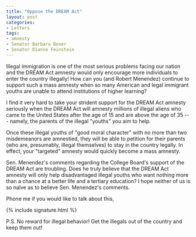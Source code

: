 ```yaml
---
title: "Oppose the DREAM Act"
layout: post
categories:
- Letters
tags:
- amnesty
- Senator Barbara Boxer
- Senator Dianne Feinstein
---
```


Illegal immigration is one of the most serious problems facing our nation and the DREAM Act amnesty would only encourage more individuals to enter the country illegally! How can you (and Robert Menendez) continue to support such a mass amnesty when so many American and legal immigrant youths are unable to attend institutions of higher learning?

I find it very hard to take your strident support for the DREAM Act amnesty seriously when the DREAM Act will amnesty millions of illegal aliens who came to the United States after the age of 15 and are above the age of 35 --- namely, the parents of the illegal "youths" you aim to help.

Once these illegal youths of "good moral character" with no more than two misdemeanors are amnestied, they will be able to petition for their parents (who are, presumably, illegal themselves) to stay in the country legally. In effect, your "targeted" amnesty would quickly become a mass amnesty.

Sen. Menendez's comments regarding the College Board's support of the DREAM Act are troubling. Does he truly believe that the DREAM Act amnesty will only help disadvantaged illegal youths who want nothing more than a chance at a better life and a tertiary education? I hope neither of us is so naïve as to believe Sen. Menendez's comments.

Phone me if you would like to talk about this,

{% include signature.html %}

P.S. No reward for illegal behavior! Get the illegals out of the country and keep them out!
